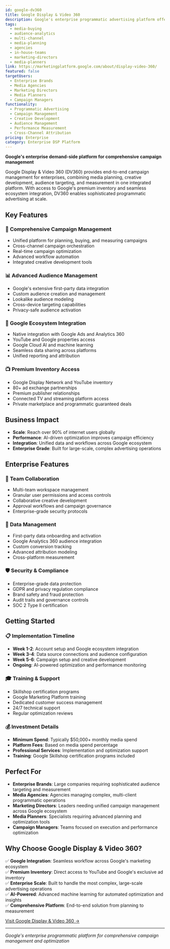 ```yaml
---
id: google-dv360
title: Google Display & Video 360
description: Google's enterprise programmatic advertising platform offering end-to-end campaign management with seamless integration across Google's ecosystem and premium inventory access.
tags:
  - media-buying
  - audience-analytics
  - multi-channel
  - media-planning
  - agencies
  - in-house-teams
  - marketing-directors
  - media-planners
link: https://marketingplatform.google.com/about/display-video-360/
featured: false
targetUsers:
  - Enterprise Brands
  - Media Agencies
  - Marketing Directors
  - Media Planners
  - Campaign Managers
functionality:
  - Programmatic Advertising
  - Campaign Management
  - Creative Development
  - Audience Management
  - Performance Measurement
  - Cross-Channel Attribution
pricing: Enterprise
category: Enterprise DSP Platform
---
```


**Google's enterprise demand-side platform for comprehensive campaign management**

Google Display & Video 360 (DV360) provides end-to-end campaign management for enterprises, combining media planning, creative development, audience targeting, and measurement in one integrated platform. With access to Google's premium inventory and seamless ecosystem integration, DV360 enables sophisticated programmatic advertising at scale.

## Key Features

### 🎯 **Comprehensive Campaign Management**
- Unified platform for planning, buying, and measuring campaigns
- Cross-channel campaign orchestration
- Real-time campaign optimization
- Advanced workflow automation
- Integrated creative development tools

### 📊 **Advanced Audience Management**
- Google's extensive first-party data integration
- Custom audience creation and management
- Lookalike audience modeling
- Cross-device targeting capabilities
- Privacy-safe audience activation

### 🚀 **Google Ecosystem Integration**
- Native integration with Google Ads and Analytics 360
- YouTube and Google properties access
- Google Cloud AI and machine learning
- Seamless data sharing across platforms
- Unified reporting and attribution

### 📺 **Premium Inventory Access**
- Google Display Network and YouTube inventory
- 80+ ad exchange partnerships
- Premium publisher relationships
- Connected TV and streaming platform access
- Private marketplace and programmatic guaranteed deals

## Business Impact

- **Scale**: Reach over 90% of internet users globally
- **Performance**: AI-driven optimization improves campaign efficiency
- **Integration**: Unified data and workflows across Google ecosystem
- **Enterprise Grade**: Built for large-scale, complex advertising operations

## Enterprise Features

### 🏢 **Team Collaboration**
- Multi-team workspace management
- Granular user permissions and access controls
- Collaborative creative development
- Approval workflows and campaign governance
- Enterprise-grade security protocols

### 🔗 **Data Management**
- First-party data onboarding and activation
- Google Analytics 360 audience integration
- Custom conversion tracking
- Advanced attribution modeling
- Cross-platform measurement

### 🛡️ **Security & Compliance**
- Enterprise-grade data protection
- GDPR and privacy regulation compliance
- Brand safety and fraud protection
- Audit trails and governance controls
- SOC 2 Type II certification

## Getting Started

### 📋 **Implementation Timeline**
- **Week 1-2**: Account setup and Google ecosystem integration
- **Week 3-4**: Data source connections and audience configuration
- **Week 5-6**: Campaign setup and creative development
- **Ongoing**: AI-powered optimization and performance monitoring

### 🎓 **Training & Support**
- Skillshop certification programs
- Google Marketing Platform training
- Dedicated customer success management
- 24/7 technical support
- Regular optimization reviews

### 💰 **Investment Details**
- **Minimum Spend**: Typically $50,000+ monthly media spend
- **Platform Fees**: Based on media spend percentage
- **Professional Services**: Implementation and optimization support
- **Training**: Google Skillshop certification programs included

## Perfect For

- **Enterprise Brands**: Large companies requiring sophisticated audience targeting and measurement
- **Media Agencies**: Agencies managing complex, multi-client programmatic operations
- **Marketing Directors**: Leaders needing unified campaign management across Google ecosystem
- **Media Planners**: Specialists requiring advanced planning and optimization tools
- **Campaign Managers**: Teams focused on execution and performance optimization

## Why Choose Google Display & Video 360?

✅ **Google Integration**: Seamless workflow across Google's marketing ecosystem  
✅ **Premium Inventory**: Direct access to YouTube and Google's exclusive ad inventory  
✅ **Enterprise Scale**: Built to handle the most complex, large-scale advertising operations  
✅ **AI-Powered**: Advanced machine learning for automated optimization and insights  
✅ **Comprehensive Platform**: End-to-end solution from planning to measurement  

[Visit Google Display & Video 360 →](https://marketingplatform.google.com/about/display-video-360/)

---

*Google's enterprise programmatic platform for comprehensive campaign management and optimization* 